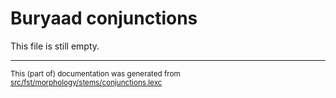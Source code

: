 # Buryaad conjunctions

This file is still empty.

* * *

<small>This (part of) documentation was generated from [src/fst/morphology/stems/conjunctions.lexc](https://github.com/giellalt/lang-bxr/blob/main/src/fst/morphology/stems/conjunctions.lexc)</small>
